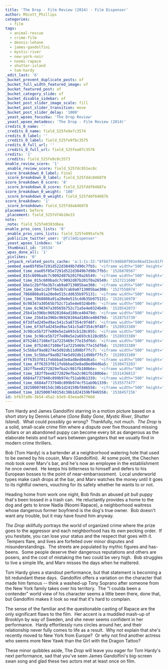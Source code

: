 ```yaml
---
title: 'The Drop - Film Review (2014) - Film Dispenser'
author: MScott_Phillips
categories:
  - film
tags:
  - animal-rescue
  - crime-film
  - dennis-lehane
  - james-gandolfini
  - mystic-river
  - new-york-noir
  - noomi-rapace
  - shutter-island
  - tom-hardy
_edit_last: '6'
_bucket_prevent_duplicate_posts: of
_bucket_full_width_featured_image: of
_bucket_featured_post: of
_bucket_category_slide: of
_bucket_disable_sidebar: of
_bucket_post_slider_image_scale: fill
_bucket_post_slider_transition: move
_bucket_post_slider_delay: '1000'
_yoast_wpseo_focuskw: 'The Drop Review'
_yoast_wpseo_metadesc: 'The Drop - Film Review (2014)'
credits_0_name: ''
_credits_0_name: field_525fe9e7c3574
credits_0_label: ''
_credits_0_label: field_525fe9fbc3575
credits_0_full_url: ''
_credits_0_full_url: field_525fea07c3576
credits: '1'
_credits: field_525fe9c0c3573
enable_review_score: '1'
_enable_review_score: field_525fdc951ec8c
score_breakdown_0_label: Final
_score_breakdown_0_label: field_525fddc846879
score_breakdown_0_score: '8'
_score_breakdown_0_score: field_525fddf64687a
score_breakdown_0_weight: '100'
_score_breakdown_0_weight: field_525fddf64687b
score_breakdown: '1'
_score_breakdown: field_525fdda646878
placement: before
_placement: field_525fdf4b10e33
note: ''
_note: field_525fe0383d6ea
enable_pros_cons_lists: '0'
_enable_pros_cons_lists: field_525fe095afe76
_publicize_twitter_user: '@filmdispenser'
_yoast_wpseo_linkdex: '64'
_thumbnail_id: '16534'
_wpas_done_all: '1'
_pixlikes: '0'
_jetpack_related_posts_cache: 'a:1:{s:32:"8f6677c9d6b0f903e98ad32ec61f8deb";a:2:{s:7:"expires";i:1494197439;s:7:"payload";a:3:{i:0;a:1:{s:2:"id";i:18291;}i:1;a:1:{s:2:"id";i:3442;}i:2;a:1:{s:2:"id";i:18673;}}}}'
_oembed_eae05f05e7291d522d3849b7d90c7fb5: '<iframe width="500" height="281" src="https://www.youtube.com/embed/9teNKmm9R3k?start=3&feature=oembed" frameborder="0" allow="autoplay; encrypted-media" allowfullscreen></iframe>'
_oembed_time_eae05f05e7291d522d3849b7d90c7fb5: '1526870567'
_oembed_015c609badc7c9092d87b201f0a26549: '<iframe width="500" height="281" src="https://www.youtube.com/embed/dkhBDhQ4OxM?feature=oembed" frameborder="0" allow="autoplay; encrypted-media" allowfullscreen></iframe>'
_oembed_time_015c609badc7c9092d87b201f0a26549: '1527211600'
_oembed_bbe1c2bff6e3b7cab9a0713005bae308: '<iframe width="500" height="281" src="https://www.youtube.com/embed/_DTbx7c7ez8?feature=oembed" frameborder="0" allow="autoplay; encrypted-media" allowfullscreen></iframe>'
_oembed_time_bbe1c2bff6e3b7cab9a0713005bae308: '1527558074'
_oembed_7868808a91a20e0e515cdd635b975131: '<iframe width="500" height="281" src="https://www.youtube.com/embed/PEZ2r1YGKSA?feature=oembed" frameborder="0" allow="autoplay; encrypted-media" allowfullscreen></iframe>'
_oembed_time_7868808a91a20e0e515cdd635b975131: '1528116970'
_oembed_6c98347a30565b752c71a5e4e0324b49: '<iframe width="500" height="281" src="https://www.youtube.com/embed/FhwktRDG_aQ?feature=oembed" frameborder="0" allow="autoplay; encrypted-media" allowfullscreen></iframe>'
_oembed_time_6c98347a30565b752c71a5e4e0324b49: '1528542073'
_oembed_25b41e396bc96928104ad180ce40479d: '<iframe width="500" height="281" src="https://www.youtube.com/embed/MFWF9dU5Zc0?feature=oembed" frameborder="0" allow="autoplay; encrypted-media" allowfullscreen></iframe>'
_oembed_time_25b41e396bc96928104ad180ce40479d: '1528753739'
_oembed_6f3dfad245ed9ac541c5a87354c9f48f: '<iframe width="500" height="281" src="https://www.youtube.com/embed/rTMINaybeyE?feature=oembed" frameborder="0" allow="autoplay; encrypted-media" allowfullscreen></iframe>'
_oembed_time_6f3dfad245ed9ac541c5a87354c9f48f: '1528933389'
_oembed_3c98ce5b72f7e80e5e2a693cb128c055: '<iframe width="500" height="281" src="https://www.youtube.com/embed/j7RHHPN4gII?feature=oembed" frameborder="0" allow="autoplay; encrypted-media" allowfullscreen></iframe>'
_oembed_time_3c98ce5b72f7e80e5e2a693cb128c055: '1528933389'
_oembed_87524617108ef1a7225469c77e15df6d: '<iframe width="500" height="281" src="https://www.youtube.com/embed/bP8vCXPo-BA?feature=oembed" frameborder="0" allow="autoplay; encrypted-media" allowfullscreen></iframe>'
_oembed_time_87524617108ef1a7225469c77e15df6d: '1528933389'
_oembed_5c5bbaf9ad8274e5d92db11d98bf7fc7: '<iframe width="500" height="281" src="https://www.youtube.com/embed/yqAS2lPISa8?feature=oembed" frameborder="0" allow="autoplay; encrypted-media" allowfullscreen></iframe>'
_oembed_time_5c5bbaf9ad8274e5d92db11d98bf7fc7: '1528933389'
_oembed_4ff6353f011febbbad3e8ad8ed04d6a5: '<iframe width="500" height="281" src="https://www.youtube.com/embed/HikYI0jIAwU?feature=oembed" frameborder="0" allow="autoplay; encrypted-media" allowfullscreen></iframe>'
_oembed_time_4ff6353f011febbbad3e8ad8ed04d6a5: '1530473283'
_oembed_182ffbee8272829efba2c981fb180b6e: '<iframe width="500" height="281" src="https://www.youtube.com/embed/Seg_yBYPjG4?feature=oembed" frameborder="0" allow="autoplay; encrypted-media" allowfullscreen></iframe>'
_oembed_time_182ffbee8272829efba2c981fb180b6e: '1531436813'
_oembed_6684af737940c899b974cf51ab9b1339: '<iframe width="500" height="281" src="https://www.youtube.com/embed/gp-8oB53P7k?feature=oembed" frameborder="0" allow="autoplay; encrypted-media" allowfullscreen></iframe>'
_oembed_time_6684af737940c899b974cf51ab9b1339: '1535577477'
_oembed_182500074015dc38b1d24159bf846558: '<iframe width="500" height="281" src="https://www.youtube.com/embed/USPd0vX2sdc?feature=oembed" frameborder="0" allow="autoplay; encrypted-media" allowfullscreen></iframe>'
_oembed_time_182500074015dc38b1d24159bf846558: '1538457156'
id: bf63fa9b-3b54-45a2-b3e9-83eead67f668
---
```

<p>Tom Hardy and James Gandolfini starring in a motion picture based on a short story by Dennis Lehane (<em>Gone Baby Gone</em>, <em>Mystic River</em>, <em>Shutter Island</em>).  What could possibly go wrong?  Thankfully, not much.  <em>The Drop</em> is a solid, small-scale crime film where a dispute over five thousand missing dollars or an abandoned puppy can become every bit as dangerous as the elaborate heists and turf wars between gangsters that we usually find in modern crime thrillers.</p>
<p>Bob (Tom Hardy) is a bartender at a neighborhood watering hole that used to be owned by his cousin, Marv (Gandolfini).  At some point, the Chechen mob took over Marv's bar, and he's now an employee in the establishment he once owned.  He keeps his bitterness to himself and defers to his European bosses to the point of near-embarrassment.  Local underworld types make cash drops at the bar, and Marv watches the money until it goes to its rightful owners, vouching for its safety whether he wants to or not.</p>
<p>Heading home from work one night, Bob finds an abused pit bull puppy that's been tossed in a trash can.  He reluctantly provides a home to the dog and gets to know Nadia (Noomi Rapace), a neighborhood waitress whose dangerous former boyfriend is the dog's true owner.  Bob doesn't want any trouble, but it may have found him anyway.</p>
<p><em>The Drop</em> skillfully portrays the world of organized crime where the prize goes to the aggressor and each neighborhood has its own pecking order.  If you hesitate, you can lose your status and the respect that goes with it.  Tempers flare, and lives are forfeited over minor disputes and misunderstandings.  The streets are populated by mythic figures and has-beens.  Some people deserve their dangerous reputations and others are posers, and the cost of mistaking the two could be very high.  Bob struggles to live a simple life, and Marv misses the days when he mattered.</p>
<p>Tom Hardy gives a standout performance, but that statement is becoming a bit redundant these days.  Gandolfini offers a variation on the character that made him famous -- think a washed-up Tony Soprano after someone from the New York family takes over his territory.  The "I coulda been a contender" world view of his character seems a little been there, done that, but Gandolfini makes it look so real that it's hard to complain.</p>
<p>The sense of the familiar and the questionable casting of Rapace are the only significant flaws to the film.  Her accent is a muddled mash-up of Brooklyn by way of Sweden, and she never seems confident in her performance.  Hardy effortlessly runs circles around her, and their relationship never fully comes to life as a result.  Why not explain that she's recently moved to New York from Europe?  Or why not find another actress who seems more New Yawk than the Girl with the Dragon Tattoo?</p>
<p>These minor quibbles aside, The<em> Drop</em> will leave you eager for Tom Hardy's next performance, sad that you've seen James Gandolfini's big-screen swan song and glad these two actors met at least once on film.</p>
<p>&nbsp;</p>
<p>&nbsp;</p>
<p>&nbsp;</p>
<p>&nbsp;</p>
